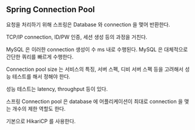 ## Spring Connection Pool

요청을 처리하기 위해 스프링은 Database 와 connection 을 맺어 반환한다.

TCP/IP connection, ID/PW 인증, 세션 생성 등의 과정을 거친다.

MySQL 은 이러한 connection 생성이 수 ms 내로 수행된다. MySQL 은 대체적으로 간단한 쿼리를 빠르게 수행한다.

Connection pool size 는 서비스의 특징, 서버 스펙, 디비 서버 스펙 등을 고려해서 성능 테스트를 해서 정해야 한다.

성능 테스트는 latency, throughput 등이 있다.

스프링 Connection pool 은 database 에 어플리케이션이 최대로 connection 을 맺는 개수의 제한 역할도 한다.

기본으로 HikariCP 를 사용한다.
